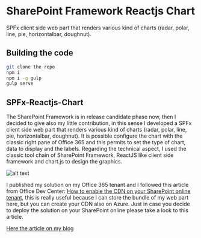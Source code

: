# SharePoint Framework Reactjs Chart

SPFx client side web part that renders various kind of charts (radar, polar, line, pie, horizontalbar, doughnut).

## Building the code

```bash
git clone the repo
npm i
npm i -g gulp
gulp serve
```
## SPFx-Reactjs-Chart

The SharePoint Framework is in release candidate phase now, then I decided to give also my little contribution, in this sense I developed a SPFx client side web part that renders various kind of charts (radar, polar, line, pie, horizontalbar, doughnut).
It is possible configure the chart with the classic right pane of Office 365 and this permits to set the type of chart, data to display and the labels.
Regarding the technical aspect, I used the classic tool chain of SharePoint Framework, ReactJS like client side framework and chart.js to design the graphics.

![alt text](https://github.com/giuleon/spfx-react-chart/blob/master/spfx-react-chart.gif "Demo")

I published my solution on my Office 365 tenant and I followed this article from Office Dev Center:
[How to enable the CDN on your SharePoint online tenant](https://dev.office.com/blogs/office-365-public-cdn-developer-preview-release), this is really useful because I can store the bundle of my web part here, but you can create your CDN also on Azure.
Just in case you decide to deploy the solution on your SharePoint online please take a look to this article.

[Here the article on my blog](http://www.delucagiuliano.com/sharepoint-framework-react-chart-web-part)
